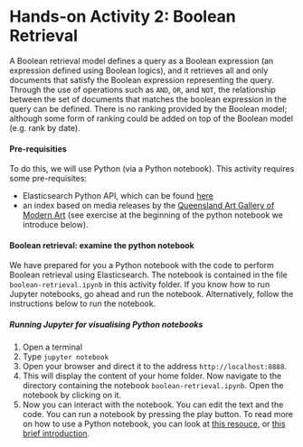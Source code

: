 # Hands-on Activity 2: Boolean Retrieval



A Boolean retrieval model defines a query as a Boolean expression (an expression defined using Boolean logics), and it retrieves all and only documents that satisfy the Boolean expression representing the query. Through the use of operations such as `AND`, `OR`, and `NOT`, the relationship between the set of documents that matches the boolean expression in the query can be defined.
There is no ranking provided by the Boolean model; although some form of ranking could be added on top of the Boolean model (e.g. rank by date).





#### Pre-requisities

To do this, we will use Python (via a Python notebook). This activity requires some pre-requisites:
* Elasticsearch Python API, which can be found [here](https://elasticsearch-py.readthedocs.io/en/master/)
*  an index based on media releases by the [Queensland Art Gallery of Modern Art](https://data.qld.gov.au/dataset/qagoma-media-releases/resource/a1e4dffa-edb1-4e6d-a4a0-353aca79e9a3) (see exercise at the beginning of the python notebook we introduce below).



#### Boolean retrieval: examine the python notebook

We have prepared for you a Python notebook with the code to perform Boolean retrieval using Elasticsearch. The notebook is contained in the file `boolean-retrieval.ipynb` in this activity folder. If you know how to run Jupyter notebooks, go ahead and run the notebook. Alternatively, follow the instructions below to run the notebook.


##### Running Jupyter for visualising Python notebooks

1. Open a terminal
2. Type `jupyter notebook`
3. Open your browser and direct it to the address `http://localhost:8888`. 
4. This will display the content of your home folder. Now navigate to the directory containing the notebook `boolean-retrieval.ipynb`. Open the notebook by clicking on it.
5. Now you can interact with the notebook. You can edit the text and the code. You can run a notebook by pressing the play button. To read more on how to use a Python notebook, you can look at [this resouce](https://www.datacamp.com/community/tutorials/tutorial-jupyter-notebook), or [this brief introduction](https://jupyter-notebook-beginner-guide.readthedocs.io/en/latest/).

